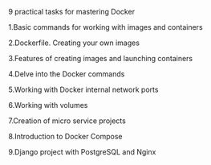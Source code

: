 9 practical tasks for mastering Docker

1.Basic commands for working with images and containers

2.Dockerfile. Creating your own images

3.Features of creating images and launching containers

4.Delve into the Docker commands

5.Working with Docker internal network ports

6.Working with volumes

7.Creation of micro service projects

8.Introduction to Docker Compose
   
9.Django project with PostgreSQL and Nginx
